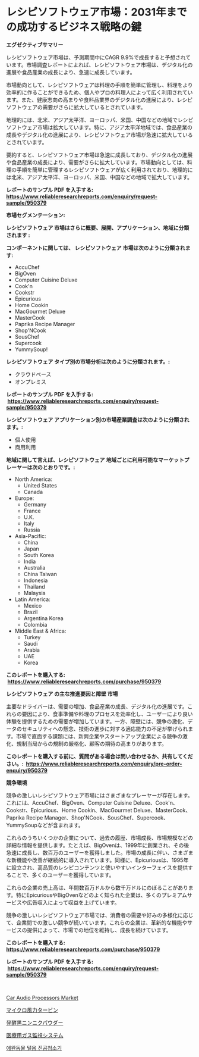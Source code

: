 <p><h1>レシピソフトウェア市場：2031年までの成功するビジネス戦略の鍵</h1></p><p><strong>エグゼクティブサマリー</strong></p>
<p><p>レシピソフトウェア市場は、予測期間中にCAGR 9.9%で成長すると予想されています。市場調査レポートによれば、レシピソフトウェア市場は、デジタル化の進展や食品産業の成長により、急速に成長しています。</p><p>市場動向として、レシピソフトウェアは料理の手順を簡単に管理し、料理をより効率的に作ることができるため、個人やプロの料理人によって広く利用されています。また、健康志向の高まりや食料品業界のデジタル化の進展により、レシピソフトウェアの需要がさらに拡大しているとされています。</p><p>地理的には、北米、アジア太平洋、ヨーロッパ、米国、中国などの地域でレシピソフトウェア市場は拡大しています。特に、アジア太平洋地域では、食品産業の成長やデジタル化の進展により、レシピソフトウェア市場が急速に拡大しているとされています。</p><p>要約すると、レシピソフトウェア市場は急速に成長しており、デジタル化の進展や食品産業の成長により、需要がさらに拡大しています。市場動向としては、料理の手順を簡単に管理するレシピソフトウェアが広く利用されており、地理的には北米、アジア太平洋、ヨーロッパ、米国、中国などの地域で拡大しています。</p></p>
<p><strong>レポートのサンプル PDF を入手する: <a href="https://www.reliableresearchreports.com/enquiry/request-sample/950379">https://www.reliableresearchreports.com/enquiry/request-sample/950379</a></strong></p>
<p><strong>市場セグメンテーション:</strong></p>
<p><strong> レシピソフトウェア 市場はさらに概要、展開、アプリケーション、地域に分類されます :</strong></p>
<p><strong>コンポーネントに関しては、 レシピソフトウェア 市場は次のように分類されます: &nbsp;</strong></p>
<p><ul><li>AccuChef</li><li>BigOven</li><li>Computer Cuisine Deluxe</li><li>Cook'n</li><li>Cookstr</li><li>Epicurious</li><li>Home Cookin</li><li>MacGourmet Deluxe</li><li>MasterCook</li><li>Paprika Recipe Manager</li><li>Shop'NCook</li><li>SousChef</li><li>Supercook</li><li>YummySoup!</li></ul></p>
<p><strong> レシピソフトウェア タイプ別の市場分析は次のように分類されます。:</strong></p>
<p><ul><li>クラウドベース</li><li>オンプレミス</li></ul></p>
<p><strong>レポートのサンプル PDF を入手する: &nbsp;<a href="https://www.reliableresearchreports.com/enquiry/request-sample/950379">https://www.reliableresearchreports.com/enquiry/request-sample/950379</a></strong></p>
<p><strong> レシピソフトウェア アプリケーション別の市場産業調査は次のように分類されます。:</strong></p>
<p><ul><li>個人使用</li><li>商用利用</li></ul></p>
<p><strong>地域に関して言えば、レシピソフトウェア 地域ごとに利用可能なマーケットプレーヤーは次のとおりです。:</strong></p>
<p><ul>
    <li>
        North America:
        <ul>
            <li>United States</li>
            <li>Canada</li>
        </ul>
    </li>
    <li>
        Europe:
        <ul>
            <li>Germany</li>
            <li>France</li>
            <li>U.K.</li>
            <li>Italy</li>
            <li>Russia</li>
        </ul>
    </li>
    <li>
        Asia-Pacific:
        <ul>
            <li>China</li>
            <li>Japan</li>
            <li>South Korea</li>
            <li>India</li>
            <li>Australia</li>
            <li>China Taiwan</li>
            <li>Indonesia</li>
            <li>Thailand</li>
            <li>Malaysia</li>
        </ul>
    </li>
    <li>
        Latin America:
        <ul>
            <li>Mexico</li>
            <li>Brazil</li>
            <li>Argentina Korea</li>
            <li>Colombia</li>
        </ul>
    </li>
    <li>
        Middle East & Africa:
        <ul>
            <li>Turkey</li>
            <li>Saudi</li>
            <li>Arabia</li>
            <li>UAE</li>
            <li>Korea</li>
        </ul>
    </li>
    </ul></p>
<p><strong>このレポートを購入する: &nbsp;<a href="https://www.reliableresearchreports.com/purchase/950379">https://www.reliableresearchreports.com/purchase/950379</a></strong></p>
<p><strong>レシピソフトウェア の主な推進要因と障壁 市場</strong></p>
<p><p>主要なドライバーは、需要の増加、食品産業の成長、デジタル化の進展です。これらの要因により、食事準備や料理のプロセスを効率化し、ユーザーにより良い体験を提供するための需要が増加しています。一方、障壁には、競争の激化、データのセキュリティへの懸念、技術の進歩に対する適応能力の不足が挙げられます。市場で直面する課題には、新興企業やスタートアップ企業による競争の激化、規制当局からの規制の厳格化、顧客の期待の高まりがあります。</p></p>
<p><strong>このレポートを購入する前に、質問がある場合は問い合わせるか、共有してください。:&nbsp; <a href="https://www.reliableresearchreports.com/enquiry/pre-order-enquiry/950379">https://www.reliableresearchreports.com/enquiry/pre-order-enquiry/950379</a></strong></p>
<p><strong>競争環境</strong></p>
<p><p>競争の激しいレシピソフトウェア市場にはさまざまなプレーヤーが存在します。これには、AccuChef、BigOven、Computer Cuisine Deluxe、Cook'n、Cookstr、Epicurious、Home Cookin、MacGourmet Deluxe、MasterCook、Paprika Recipe Manager、Shop'NCook、SousChef、Supercook、YummySoupなどが含まれます。</p><p>これらのうちいくつかの企業について、過去の履歴、市場成長、市場規模などの詳細な情報を提供します。たとえば、BigOvenは、1999年に創業され、その後急速に成長し、数百万のユーザーを獲得しました。市場の成長に伴い、さまざまな新機能や改善が継続的に導入されています。同様に、Epicuriousは、1995年に設立され、高品質のレシピコンテンツと使いやすいインターフェイスを提供することで、多くのユーザーを獲得しています。</p><p>これらの企業の売上高は、年間数百万ドルから数千万ドルにのぼることがあります。特にEpicuriousやBigOvenなどのよく知られた企業は、多くのプレミアムサービスや広告収入によって収益を上げています。</p><p>競争の激しいレシピソフトウェア市場では、消費者の需要や好みの多様化に応じて、企業間での激しい競争が続いています。これらの企業は、革新的な機能やサービスの提供によって、市場での地位を維持し、成長を続けています。</p></p>
<p><strong>このレポートを購入する: &nbsp; <a href="https://www.reliableresearchreports.com/purchase/950379">https://www.reliableresearchreports.com/purchase/950379</a></strong></p>
<p><strong>レポートのサンプル PDF を入手する: &nbsp;<a href="https://www.reliableresearchreports.com/enquiry/request-sample/950379">https://www.reliableresearchreports.com/enquiry/request-sample/950379</a></strong><strong></strong></p>
<p>&nbsp;</p>
<p><p><a href="https://issuu.com/reportprime-2/docs/car-audio-processors-market-size-2030.pptx">Car Audio Processors Market</a></p><p><a href="https://medium.com/@emmittkutch2023/%E3%83%9E%E3%82%A4%E3%82%AF%E3%83%AD%E9%A2%A8%E5%8A%9B%E3%82%BF%E3%83%BC%E3%83%93%E3%83%B3%E5%B8%82%E5%A0%B4-2031%E5%B9%B4%E3%81%BE%E3%81%A7%E3%81%AE%E6%88%90%E5%8A%9F%E3%82%92%E5%8F%8E%E3%82%81%E3%82%8B%E3%81%9F%E3%82%81%E3%81%AE%E3%83%93%E3%82%B8%E3%83%8D%E3%82%B9%E6%88%A6%E7%95%A5%E3%81%AE%E3%82%AB%E3%82%AE-50628c51ceb8">マイクロ風力タービン</a></p><p><a href="https://github.com/cbigkbh02719/Market-Research-Report-List-1/blob/main/67412069525.md">発酵黒ニンニクパウダー</a></p><p><a href="https://medium.com/@skylarreilly36/%E5%8C%BB%E7%99%82%E7%94%A8%E3%82%AC%E3%82%B9%E7%9B%A3%E8%A6%96%E3%82%B7%E3%82%B9%E3%83%86%E3%83%A0%E5%B8%82%E5%A0%B4%E3%81%AE%E8%A6%8F%E6%A8%A1-cagr-%E3%83%88%E3%83%AC%E3%83%B3%E3%83%892024%E5%B9%B4%E3%81%8B%E3%82%892030%E5%B9%B4-ce13aa907959">医療用ガス監視システム</a></p><p><a href="https://medium.com/@hermanokutneva7878567/%EC%95%A0%EC%99%84%EB%8F%99%EB%AC%BC-%ED%84%B8%EC%9A%A9-%EC%B2%AD%EC%86%8C%EA%B8%B0-%EC%8B%9C%EC%9E%A5-%EC%8B%9C%EC%9E%A5-%EC%A0%90%EC%9C%A0%EC%9C%A8-%EC%8B%9C%EC%9E%A5-%EB%8F%99%ED%96%A5-%EB%B0%8F-%EB%AF%B8%EB%9E%98-%EC%84%B1%EC%9E%A5-%ED%83%90%EC%83%89-fcfcb0b29229">애완동물 털용 진공청소기</a></p></p>